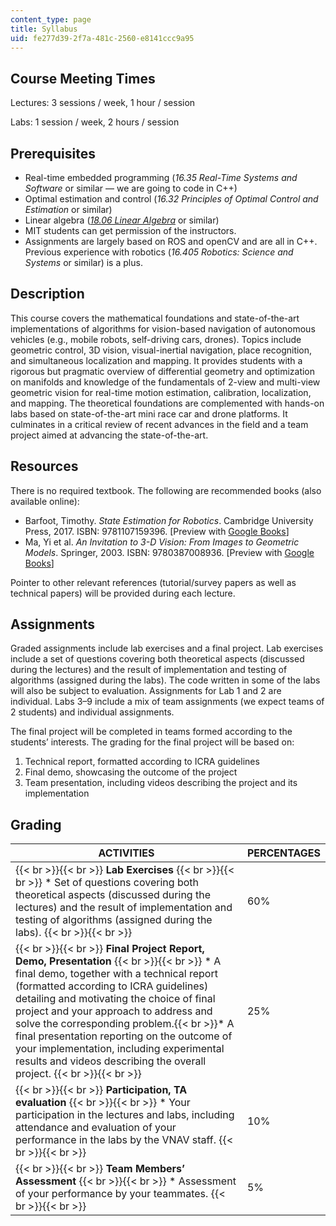 ```yaml
---
content_type: page
title: Syllabus
uid: fe277d39-2f7a-481c-2560-e8141ccc9a95
---
```


Course Meeting Times
--------------------

Lectures: 3 sessions / week, 1 hour / session

Labs: 1 session / week, 2 hours / session

Prerequisites
-------------

*   Real-time embedded programming (_16.35 Real-Time Systems and Software_ or similar — we are going to code in C++)
*   Optimal estimation and control (_16.32 Principles of Optimal Control and Estimation_ or similar)
*   Linear algebra (_[18.06 Linear Algebra](/courses/18-06-linear-algebra-spring-2010/)_ or similar)
*   MIT students can get permission of the instructors.
*   Assignments are largely based on ROS and openCV and are all in C++. Previous experience with robotics (_16.405 Robotics: Science and Systems_ or similar) is a plus.

Description
-----------

This course covers the mathematical foundations and state-of-the-art implementations of algorithms for vision-based navigation of autonomous vehicles (e.g., mobile robots, self-driving cars, drones). Topics include geometric control, 3D vision, visual-inertial navigation, place recognition, and simultaneous localization and mapping. It provides students with a rigorous but pragmatic overview of differential geometry and optimization on manifolds and knowledge of the fundamentals of 2-view and multi-view geometric vision for real-time motion estimation, calibration, localization, and mapping. The theoretical foundations are complemented with hands-on labs based on state-of-the-art mini race car and drone platforms. It culminates in a critical review of recent advances in the field and a team project aimed at advancing the state-of-the-art.

Resources
---------

There is no required textbook. The following are recommended books (also available online):

*   Barfoot, Timothy. _State Estimation for Robotics_. Cambridge University Press, 2017. ISBN: 9781107159396. \[Preview with [Google Books](https://www.google.com/books/edition/State_Estimation_for_Robotics/EpsqDwAAQBAJ?hl=en&gbpv=0)\]
*   Ma, Yi et al. _An Invitation to 3-D Vision: From Images to Geometric Models_. Springer, 2003. ISBN: 9780387008936. \[Preview with [Google Books](https://www.google.com/books/edition/An_Invitation_to_3_D_Vision/6tUqQmwan4UC?hl=en&gbpv=0)\]

Pointer to other relevant references (tutorial/survey papers as well as technical papers) will be provided during each lecture.

Assignments
-----------

Graded assignments include lab exercises and a final project. Lab exercises include a set of questions covering both theoretical aspects (discussed during the lectures) and the result of implementation and testing of algorithms (assigned during the labs). The code written in some of the labs will also be subject to evaluation. Assignments for Lab 1 and 2 are individual. Labs 3–9 include a mix of team assignments (we expect teams of 2 students) and individual assignments.

The final project will be completed in teams formed according to the students’ interests. The grading for the final project will be based on:

1.  Technical report, formatted according to ICRA guidelines
2.  Final demo, showcasing the outcome of the project
3.  Team presentation, including videos describing the project and its implementation

Grading
-------

| ACTIVITIES | PERCENTAGES |
| --- | --- |
|  {{< br >}}{{< br >}} **Lab Exercises** {{< br >}}{{< br >}} *   Set of questions covering both theoretical aspects (discussed during the lectures) and the result of implementation and testing of algorithms (assigned during the labs). {{< br >}}{{< br >}}  | 60% |
|  {{< br >}}{{< br >}} **Final Project Report, Demo, Presentation** {{< br >}}{{< br >}} *   A final demo, together with a technical report (formatted according to ICRA guidelines) detailing and motivating the choice of final project and your approach to address and solve the corresponding problem.{{< br >}}*   A final presentation reporting on the outcome of your implementation, including experimental results and videos describing the overall project. {{< br >}}{{< br >}}  | 25% |
|  {{< br >}}{{< br >}} **Participation, TA evaluation** {{< br >}}{{< br >}} *   Your participation in the lectures and labs, including attendance and evaluation of your performance in the labs by the VNAV staff. {{< br >}}{{< br >}}  | 10% |
|  {{< br >}}{{< br >}} **Team Members’ Assessment** {{< br >}}{{< br >}} *   Assessment of your performance by your teammates. {{< br >}}{{< br >}}  | 5%